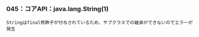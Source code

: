 ### 045：コアAPI：java.lang.String(1)       
    Stringはfinal修飾子が付与されているため、サブクラスでの継承ができないのでエラーが発生       
